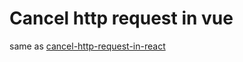 # Cancel http request in vue

same as [cancel-http-request-in-react](https://github.com/jungai/cancel-request-in-react)
